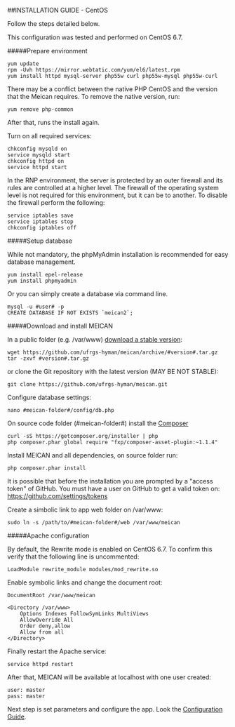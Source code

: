 ##INSTALLATION GUIDE - CentOS

Follow the steps detailed below.

This configuration was tested and performed on CentOS 6.7.

#####Prepare environment

```
yum update
rpm -Uvh https://mirror.webtatic.com/yum/el6/latest.rpm
yum install httpd mysql-server php55w curl php55w-mysql php55w-curl
```

There may be a conflict between the native PHP CentOS and the version that the Meican requires. To remove the native version, run:

```
yum remove php-common
```

After that, runs the install again.

Turn on all required services: 

````
chkconfig mysqld on
service mysqld start
chkconfig httpd on
service httpd start
````

In the RNP environment, the server is protected by an outer firewall and its rules are controlled at a higher level. The firewall of the operating system level is not required for this environment, but it can be to another. To disable the firewall perform the following:

```
service iptables save
service iptables stop
chkconfig iptables off
```

#####Setup database

While not mandatory, the phpMyAdmin installation is recommended for easy database management.

```
yum install epel-release
yum install phpmyadmin
```

Or you can simply create a database via command line.

```
mysql -u #user# -p
CREATE DATABASE IF NOT EXISTS `meican2`;
```

#####Download and install MEICAN

In a public folder (e.g. /var/www) [download a stable version](https://github.com/ufrgs-hyman/meican/releases):

```
wget https://github.com/ufrgs-hyman/meican/archive/#version#.tar.gz
tar -zxvf #version#.tar.gz
```

or clone the Git repository with the latest version (MAY BE NOT STABLE):

```
git clone https://github.com/ufrgs-hyman/meican.git
```

Configure database settings:

```
nano #meican-folder#/config/db.php
```

On source code folder (#meican-folder#) install the [Composer](https://getcomposer.org)

```
curl -sS https://getcomposer.org/installer | php
php composer.phar global require "fxp/composer-asset-plugin:~1.1.4"
```

Install MEICAN and all dependencies, on source folder run:

```
php composer.phar install
```

It is possible that before the installation you are prompted by a "access token" of GitHub. You must have a user on GitHub to get a valid token on: https://github.com/settings/tokens

Create a simbolic link to app web folder on /var/www:

```
sudo ln -s /path/to/#meican-folder#/web /var/www/meican
```

#####Apache configuration

By default, the Rewrite mode is enabled on CentOS 6.7. To confirm this verify that the following line is uncommented:

```
LoadModule rewrite_module modules/mod_rewrite.so
```

Enable symbolic links and change the document root:

```
DocumentRoot /var/www/meican

<Directory /var/www>
    Options Indexes FollowSymLinks MultiViews
    AllowOverride All
    Order deny,allow
    Allow from all
</Directory>
```

Finally restart the Apache service:

```
service httpd restart
```

After that, MEICAN will be available at localhost with one user created:

```
user: master
pass: master
```

Next step is set parameters and configure the app. Look the [Configuration Guide](https://github.com/ufrgs-hyman/meican/blob/master/docs/guide/configuration.md).
